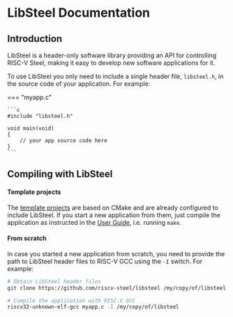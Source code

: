 # LibSteel Documentation

## Introduction

LibSteel is a header-only software library providing an API for controlling RISC-V Steel, making it easy to develop new software applications for it.

To use LibSteel you only need to include a single header file, `libsteel.h`, in the source code of your application. For example:

=== "myapp.c"

    ```c
    #include "libsteel.h"

    void main(void)
    {
        // your app source code here
    }
    ```

## Compiling with LibSteel

#### Template projects

The [template projects](../userguide.md#building-the-application) are based on CMake and are already configured to include LibSteel. If you start a new application from them, just compile the application as instructed in the [User Guide](../userguide.md), i.e. running `make`.

#### From scratch

In case you started a new application from scratch, you need to provide the path to LibSteel header files to RISC-V GCC using the `-I` switch. For example:

```bash
# Obtain LibSteel header files
git clone https://github.com/riscv-steel/libsteel /my/copy/of/libsteel

# Compile the application with RISC-V GCC
riscv32-unknown-elf-gcc myapp.c -I /my/copy/of/libsteel
```

</br>
</br>
